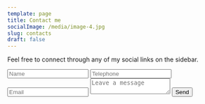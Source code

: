 ```yaml
---
template: page
title: Contact me
socialImage: /media/image-4.jpg
slug: contacts
draft: false
---
```

Feel free to connect through any of my social links on the sidebar.

<div class="cont-contactBtn">
	<div class="cont-flip"
		<div class="back">
			<a href="#" class="flip close"></a>
				<form class="contact-form" action="">
					<input class="gutter" type="text" placeholder="Name">
					<input class="gutter" type="text" placeholder="Telephone">
					<input type="text" placeholder="Email">
					<textarea name="" id="" placeholder="Leave a message"></textarea>
					<input type="submit" value="Send">
				</form>
		</div>
	</div>